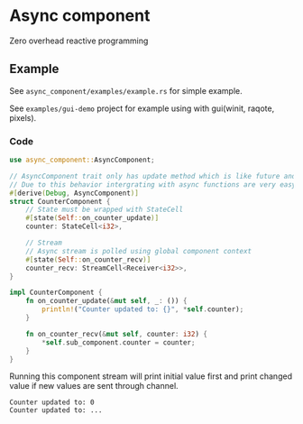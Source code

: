 # Async component
Zero overhead reactive programming

## Example
See `async_component/examples/example.rs` for simple example.

See `examples/gui-demo` project for example using with gui(winit, raqote, pixels).

### Code
```Rust
use async_component::AsyncComponent;

// AsyncComponent trait only has update method which is like future and context is available globally when accessing component.
// Due to this behavior intergrating with async functions are very easy without async trait support. See StreamCell below.
#[derive(Debug, AsyncComponent)]
struct CounterComponent {
    // State must be wrapped with StateCell
    #[state(Self::on_counter_update)]
    counter: StateCell<i32>,

    // Stream
    // Async stream is polled using global component context
    #[state(Self::on_counter_recv)]
    counter_recv: StreamCell<Receiver<i32>>,
}

impl CounterComponent {
    fn on_counter_update(&mut self, _: ()) {
        println!("Counter updated to: {}", *self.counter);
    }

    fn on_counter_recv(&mut self, counter: i32) {
        *self.sub_component.counter = counter;
    }
}
```

Running this component stream will print initial value first and print changed value if new values are sent through channel.
```
Counter updated to: 0
Counter updated to: ...
```
